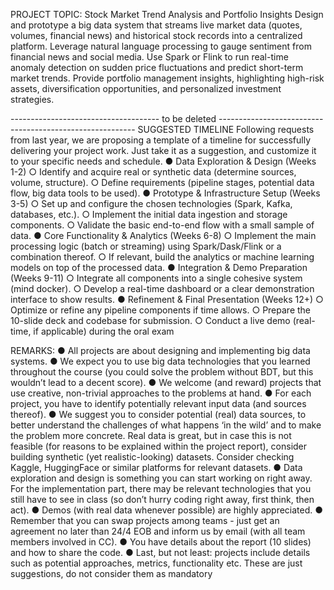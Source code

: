 PROJECT TOPIC: Stock Market Trend Analysis and Portfolio Insights
Design and prototype a big data system that streams live market data (quotes, volumes, financial news)
and historical stock records into a centralized platform. Leverage natural language processing to gauge
sentiment from financial news and social media. Use Spark or Flink to run real-time anomaly detection
on sudden price fluctuations and predict short-term market trends. Provide portfolio management
insights, highlighting high-risk assets, diversification opportunities, and personalized investment
strategies.

------------------------------------- to be deleted ---------------------------------------------------------
SUGGESTED TIMELINE
Following requests from last year, we are proposing a template of a timeline for successfully
delivering your project work. Just take it as a suggestion, and customize it to your specific needs
and schedule.
● Data Exploration & Design (Weeks 1-2)
    ○ Identify and acquire real or synthetic data (determine sources, volume, structure).
    ○ Define requirements (pipeline stages, potential data flow, big data tools to be used).
● Prototype & Infrastructure Setup (Weeks 3-5)
    ○ Set up and configure the chosen technologies (Spark, Kafka, databases, etc.).
    ○ Implement the initial data ingestion and storage components.
    ○ Validate the basic end-to-end flow with a small sample of data.
● Core Functionality & Analytics (Weeks 6-8)
    ○ Implement the main processing logic (batch or streaming) using Spark/Dask/Flink or a combination thereof.
    ○ If relevant, build the analytics or machine learning models on top of the processed data.
● Integration & Demo Preparation (Weeks 9-11)
    ○ Integrate all components into a single cohesive system (mind docker).
    ○ Develop a real-time dashboard or a clear demonstration interface to show results.
● Refinement & Final Presentation (Weeks 12+)
    ○ Optimize or refine any pipeline components if time allows.
    ○ Prepare the 10-slide deck and codebase for submission.
    ○ Conduct a live demo (real-time, if applicable) during the oral exam

REMARKS:
● All projects are about designing and implementing big data systems.
● We expect you to use big data technologies that you learned throughout the course
(you could solve the problem without BDT, but this wouldn’t lead to a decent score).
● We welcome (and reward) projects that use creative, non-trivial approaches to the
problems at hand.
● For each project, you have to identify potentially relevant input data (and sources
thereof).
● We suggest you to consider potential (real) data sources, to better understand the
challenges of what happens ‘in the wild’ and to make the problem more concrete.
Real data is great, but in case this is not feasible (for reasons to be explained within
the project report), consider building synthetic (yet realistic-looking) datasets.
Consider checking Kaggle, HuggingFace or similar platforms for relevant datasets.
● Data exploration and design is something you can start working on right away. For
the implementation part, there may be relevant technologies that you still have to
see in class (so don’t hurry coding right away, first think, then act).
● Demos (with real data whenever possible) are highly appreciated.
● Remember that you can swap projects among teams - just get an agreement no
later than 24/4 EOB and inform us by email (with all team members involved in CC).
● You have details about the report (10 slides) and how to share the code.
● Last, but not least: projects include details such as potential approaches,
metrics, functionality etc. These are just suggestions, do not consider them
as mandatory
